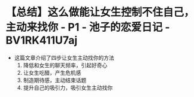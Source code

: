 # 【总结】这么做能让女生控制不住自己，主动来找你 - P1 - 池子的恋爱日记 - BV1RK411U7aj

-   这篇文章介绍了四步让女生主动找你的方法
    1.  降低和女生的聊天频率，引起好奇心
    2.  让女生吃醋，产生危机感
    3.  制造期待感，主动结束话题
    4.  提升自己的吸引力，吸引女生主动找你
